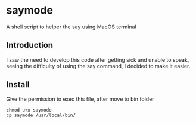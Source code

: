 # saymode
A shell script to helper the say using MacOS terminal

## Introduction
I saw the need to develop this code after getting sick and unable to speak, seeing the difficulty of using the say command, I decided to make it easier.

## Install

Give the permission to exec this file, after move to bin folder
```shell
chmod u+x saymode
cp saymode /usr/local/bin/
```
